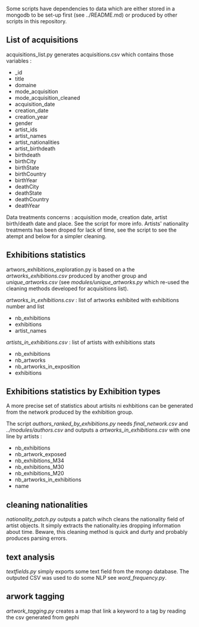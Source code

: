 Some scripts have dependencies to data which are either stored in a mongodb to be set-up first (see ../README.md) or produced by other scripts in this repository.

## List of acquisitions

acquisitions_list.py generates acquisitions.csv which contains those variables : 

- _id
- title
- domaine
- mode_acquisition
- mode_acquisition_cleaned
- acquisition_date
- creation_date
- creation_year
- gender
- artist_ids
- artist_names
- artist_nationalities
- artist_birthdeath
- birthdeath
- birthCity
- birthState
- birthCountry
- birthYear
- deathCity
- deathState
- deathCountry
- deathYear

Data treatments concerns : acquisition mode, creation date, artist birth/death date and place.
See the script for more info.
Artists' nationality treatments has been droped for lack of time, see the script to see the atempt and below for a simpler cleaning.

## Exhibitions statistics

artwors_exhibitions_exploration.py is based on a the *artworks_exhibitions.csv* produced by another group and *unique_artworks.csv* (see *modules/unique_artworks.py* which re-used the cleaning methods developed for acquisitions list).

*artworks_in_exhibitions.csv* : list of artworks exhibited with exhibitions number and list

- nb_exhibitions
- exhibitions
- artist_names

*artists_in_exhibitions.csv* : list of artists with exhibitions stats 

- nb_exhibitions
- nb_artworks
- nb_artworks_in_exposition
- exhibitions

## Exhibitions statistics by Exhibition types

A more precise set of statistics about artisits ni exhbitions can be generated from the network produced by the exhibition group.

The script *authors_ranked_by_exhibitions.py* needs *final_network.csv* and *../modules/authors.csv* and outputs a *artworks_in_exhibitions.csv* with one line by artists : 

- nb_exhibitions
- nb_artwork_exposed
- nb_exhibitions_M34
- nb_exhibitions_M30
- nb_exhibitions_M20
- nb_artworks_in_exhibitions
- name

## cleaning nationalities

*nationality_patch.py* outputs a patch wihch cleans the nationality field of artist objects. It simply extracts the nationality.ies dropping information about time. 
Beware, this cleaning method is quick and durty and probably produces parsing errors.

## text analysis
*textfields.py* simply exports some text field from the mongo database. The outputed CSV was used to do some NLP see *word_frequency.py*.

## arwork tagging
*artwork_tagging.py* creates a map that link a keyword to a tag by reading the csv generated from gephi


